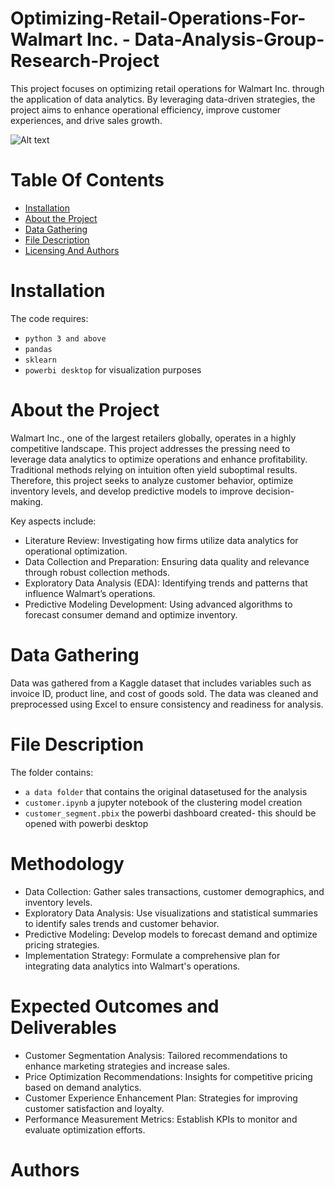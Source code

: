 # Optimizing-Retail-Operations-For-Walmart Inc. - Data-Analysis-Group-Research-Project
This project focuses on optimizing retail operations for Walmart Inc. through the application of data analytics. By leveraging data-driven strategies, the project aims to enhance operational efficiency, improve customer experiences, and drive sales growth.

![Alt text](img.png)

# Table Of Contents
* [Installation]()
* [About the Project]()
* [Data Gathering]()
* [File Description]()
* [Licensing And Authors]()

# Installation 
The code requires:
* `python 3 and above`
* `pandas`
* `sklearn`
* `powerbi desktop` for visualization purposes 

# About the Project
Walmart Inc., one of the largest retailers globally, operates in a highly competitive landscape. This project addresses the pressing need to leverage data analytics to optimize operations and enhance profitability. Traditional methods relying on intuition often yield suboptimal results. Therefore, this project seeks to analyze customer behavior, optimize inventory levels, and develop predictive models to improve decision-making.

Key aspects include:

- Literature Review: Investigating how firms utilize data analytics for operational optimization.
- Data Collection and Preparation: Ensuring data quality and relevance through robust collection methods.
- Exploratory Data Analysis (EDA): Identifying trends and patterns that influence Walmart’s operations.
- Predictive Modeling Development: Using advanced algorithms to forecast consumer demand and optimize inventory.

# Data Gathering 
Data was gathered from a Kaggle dataset that includes variables such as invoice ID, product line, and cost of goods sold. The data was cleaned and preprocessed using Excel to ensure consistency and readiness for analysis.

# File Description 
The folder contains:
* `a data folder` that contains the original datasetused for the analysis
* `customer.ipynb` a jupyter notebook of the clustering model creation 
* `customer_segment.pbix` the powerbi dashboard created- this should be opened with powerbi desktop

# Methodology
- Data Collection: Gather sales transactions, customer demographics, and inventory levels.
- Exploratory Data Analysis: Use visualizations and statistical summaries to identify sales trends and customer behavior.
- Predictive Modeling: Develop models to forecast demand and optimize pricing strategies.
- Implementation Strategy: Formulate a comprehensive plan for integrating data analytics into Walmart's operations.

# Expected Outcomes and Deliverables
- Customer Segmentation Analysis: Tailored recommendations to enhance marketing strategies and increase sales.
- Price Optimization Recommendations: Insights for competitive pricing based on demand analytics.
- Customer Experience Enhancement Plan: Strategies for improving customer satisfaction and loyalty.
- Performance Measurement Metrics: Establish KPIs to monitor and evaluate optimization efforts.

# Authors
